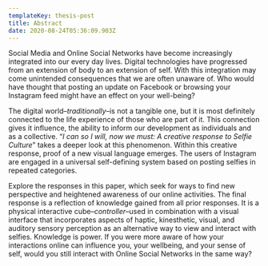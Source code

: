 ```yaml
---
templateKey: thesis-post
title: Abstract
date: 2020-08-24T05:36:09.903Z
---
```

Social Media and Online Social Networks have become increasingly integrated into our every day lives. Digital technologies have progressed from an extension of body to an extension of self. With this integration may come unintended consequences that we are often unaware of. Who would have thought that posting an update on Facebook or browsing your Instagram feed might have an effect on your well-being?

The digital world–*traditionally*–is not a tangible one, but it is most definitely connected to the life experience of those who are part of it. This connection gives it influence, the ability to inform our development as individuals and as a collective. “*I can so I will, now we must: A creative response to Selfie Culture*” takes a deeper look at this phenomenon. Within this creative response, proof of a new visual language emerges. The users of Instagram are engaged in a universal self-defining system based on posting selfies in repeated categories.

Explore the responses in this paper, which seek for ways to find new perspective and heightened awareness of our online activities. The final response is a reflection of knowledge gained from all prior responses. It is a physical interactive cube–*controller*–used in combination with a visual interface that incorporates aspects of haptic, kinesthetic, visual, and auditory sensory perception as an alternative way to view and interact with selfies. Knowledge is power. If you were more aware of how your interactions online can influence you, your wellbeing, and your sense of self, would you still interact with Online Social Networks in the same way?